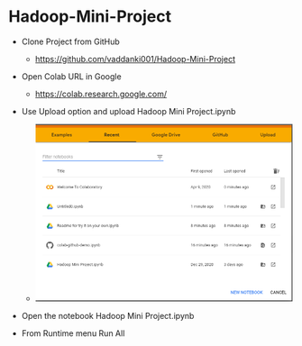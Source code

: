 # Hadoop-Mini-Project

* Clone Project from GitHub
  - https://github.com/vaddanki001/Hadoop-Mini-Project
* Open Colab URL in Google  
  - https://colab.research.google.com/
* Use Upload option and upload Hadoop Mini Project.ipynb
  - ![](.//Images/image1.png)
* Open the notebook Hadoop Mini Project.ipynb

* From Runtime menu Run All

 
